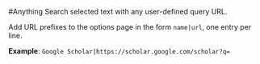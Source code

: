 #Anything
Search selected text with any user-defined query URL.

Add URL prefixes to the options page in the form `name|url`, one entry per line.

**Example**: `Google Scholar|https://scholar.google.com/scholar?q=`